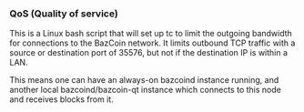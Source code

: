 ### QoS (Quality of service) ###

This is a Linux bash script that will set up tc to limit the outgoing bandwidth for connections to the BazCoin network. It limits outbound TCP traffic with a source or destination port of 35576, but not if the destination IP is within a LAN.

This means one can have an always-on bazcoind instance running, and another local bazcoind/bazcoin-qt instance which connects to this node and receives blocks from it.
